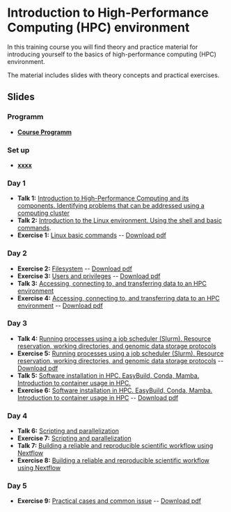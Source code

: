 # Introduction to High-Performance Computing (HPC) environment

In this training course you will find theory and practice material for introducing yourself to the basics of high-performance computing (HPC) environment.

The material includes slides with theory concepts and practical exercises.

## Slides

### Programm

- [**Course Programm**](slides/program.pdf)

### Set up

- [**xxxx**](exercises/xxx.md)

### Day 1

- **Talk 1:** [Introduction to High-Performance Computing and its components. Identifying problems that can be addressed using a computing cluster](slides/xxx.pdf)
- **Talk 2:** [Introduction to the Linux environment. Using the shell and basic commands](slides/linux_intro.pdf).
- **Exercise 1:** [Linux basic commands](exercises/01_handson_linux/handson_linux1_BasicCommands.md) -- [Download pdf](exercises/01_handson_linux/handson_linux1_BasicCommands.pdf)

### Day 2

- **Exercise 2:** [Filesystem](exercises/01_handson_linux/handson_linux2_FileProcessing.md) -- [Download pdf](exercises/01_handson_linux/handson_linux2_FileProcessing.pdf)
- **Exercise 3:** [Users and privileges](exercises/01_handson_linux/handson_linux3_Privileges.md) -- [Download pdf](exercises/01_handson_linux/handson_linux3_Privileges.pdf)
- **Talk 3:** [Accessing, connecting to, and transferring data to an HPC environment](slides/xxxx.pdf)
- **Exercise 4:** [Accessing, connecting to, and transferring data to an HPC environment](exercises/04_access/handson_access.md) -- [Download pdf](exercises/xxx.pdf)

### Day 3

- **Talk 4:** [Running processes using a job scheduler (Slurm). Resource reservation, working directories, and genomic data storage protocols](slides/xxxx.pdf)
- **Exercise 5:** [Running processes using a job scheduler (Slurm). Resource reservation, working directories, and genomic data storage protocols](exercises/05_slurm/handson_srun.md) -- [Download pdf](exercises/xxx.pdf)
- **Talk 5:** [Software installation in HPC. EasyBuild, Conda, Mamba. Introduction to container usage in HPC.](slides/xxxx.pdf)
- **Exercise 6:** [Software installation in HPC. EasyBuild, Conda, Mamba. Introduction to container usage in HPC](exercises/06_software_management_hpc/handson_software_management.md) -- [Download pdf](exercises/xxxx.pdf)
  
### Day 4

- **Talk 6:** [Scripting and parallelization](slides/xxxxx.pdf)
- **Exercise 7:** [Scripting and parallelization](exercises/07_handson_scripting_and_parallelization/handson_scripting_and_parallelization.md)
- **Talk 7:** [Building a reliable and reproducible scientific workflow using Nextflow](slides/xxxxx.pdf)
- **Exercise 8:** [Building a reliable and reproducible scientific workflow using Nextflow](exercises/08_handson_scientific_workflows_nextflow/handson_scientificworkflows_nextflow.md)

### Day 5

- **Exercise 9:** [Practical cases and common issue](exercises/09_handson_usecase_issues/handson_usecase_issues1.md) -- [Download pdf](exercises/xxx.pdf)
